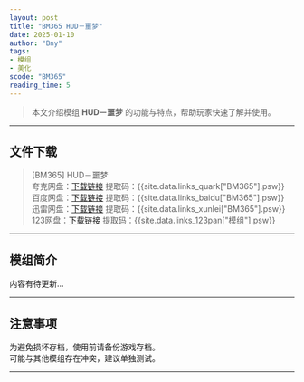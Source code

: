 ```yaml
---
layout: post
title: "BM365 HUD－噩梦"
date: 2025-01-10
author: "Bny"
tags: 
- 模组
- 美化
scode: "BM365"
reading_time: 5
---
```


> 本文介绍模组 **HUD－噩梦** 的功能与特点，帮助玩家快速了解并使用。

---

## 文件下载

> [BM365] HUD－噩梦  
夸克网盘：[下载链接]({{site.data.links_quark["BM365"].url}}) 提取码：{{site.data.links_quark["BM365"].psw}}  
百度网盘：[下载链接]({{site.data.links_baidu["BM365"].url}}) 提取码：{{site.data.links_baidu["BM365"].psw}}  
迅雷网盘：[下载链接]({{site.data.links_xunlei["BM365"].url}}) 提取码：{{site.data.links_xunlei["BM365"].psw}}  
123网盘：[下载链接]({{site.data.links_123pan["模组"].url}}) 提取码：{{site.data.links_123pan["模组"].psw}}  

---

## 模组简介

>  
内容有待更新...  

---

## 注意事项

>  
为避免损坏存档，使用前请备份游戏存档。  
可能与其他模组存在冲突，建议单独测试。  

---

